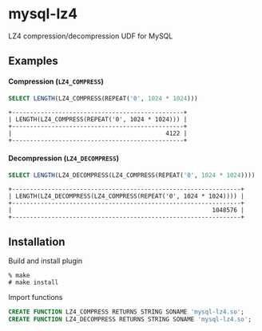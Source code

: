# mysql-lz4

LZ4 compression/decompression UDF for MySQL

## Examples

#### Compression (`LZ4_COMPRESS`)

```sql
SELECT LENGTH(LZ4_COMPRESS(REPEAT('0', 1024 * 1024)))
```
```
+------------------------------------------------+
| LENGTH(LZ4_COMPRESS(REPEAT('0', 1024 * 1024))) |
+------------------------------------------------+
|                                           4122 |
+------------------------------------------------+
```

#### Decompression (`LZ4_DECOMPRESS`)

```sql
SELECT LENGTH(LZ4_DECOMPRESS(LZ4_COMPRESS(REPEAT('0', 1024 * 1024))))
```

```
+----------------------------------------------------------------+
| LENGTH(LZ4_DECOMPRESS(LZ4_COMPRESS(REPEAT('0', 1024 * 1024)))) |
+----------------------------------------------------------------+
|                                                        1048576 |
+----------------------------------------------------------------+
```

## Installation

Build and install plugin
```
% make
# make install
```

Import functions
```sql
CREATE FUNCTION LZ4_COMPRESS RETURNS STRING SONAME 'mysql-lz4.so';
CREATE FUNCTION LZ4_DECOMPRESS RETURNS STRING SONAME 'mysql-lz4.so';
```
